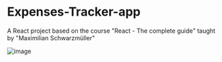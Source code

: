 # Expenses-Tracker-app
A React project based on the course "React - The complete guide" taught by "Maximilian Schwarzmüller"

![image](https://user-images.githubusercontent.com/73782770/195066696-b1703e4e-72f2-4cea-acd7-bea3b6f9940e.png)


